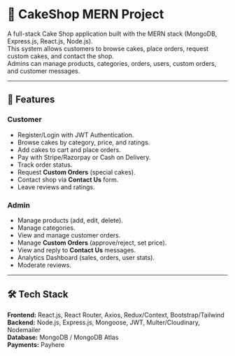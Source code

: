 # 🍰 CakeShop MERN Project

A full-stack Cake Shop application built with the MERN stack (MongoDB, Express.js, React.js, Node.js).  
This system allows customers to browse cakes, place orders, request custom cakes, and contact the shop.  
Admins can manage products, categories, orders, users, custom orders, and customer messages.

---

## 🚀 Features

### Customer
- Register/Login with JWT Authentication.
- Browse cakes by category, price, and ratings.
- Add cakes to cart and place orders.
- Pay with Stripe/Razorpay or Cash on Delivery.
- Track order status.
- Request **Custom Orders** (special cakes).
- Contact shop via **Contact Us** form.
- Leave reviews and ratings.

### Admin
- Manage products (add, edit, delete).
- Manage categories.
- View and manage customer orders.
- Manage **Custom Orders** (approve/reject, set price).
- View and reply to **Contact Us** messages.
- Analytics Dashboard (sales, orders, user stats).
- Moderate reviews.

---

## 🛠️ Tech Stack

**Frontend:** React.js, React Router, Axios, Redux/Context, Bootstrap/Tailwind  
**Backend:** Node.js, Express.js, Mongoose, JWT, Multer/Cloudinary, Nodemailer  
**Database:** MongoDB / MongoDB Atlas  
**Payments:** Payhere
